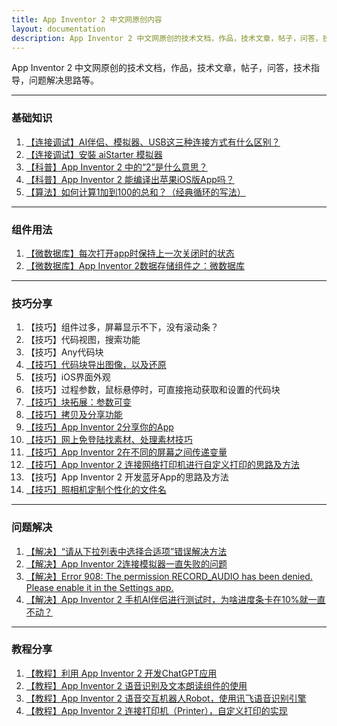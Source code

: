 ```yaml
---
title: App Inventor 2 中文网原创内容
layout: documentation
description: App Inventor 2 中文网原创的技术文档，作品，技术文章，帖子，问答，技术指导，问题解决思路等。
---
```


App Inventor 2 中文网原创的技术文档，作品，技术文章，帖子，问答，技术指导，问题解决思路等。

***
### 基础知识
1. [【连接调试】AI伴侣、模拟器、USB这三种连接方式有什么区别？](https://bbs.tsingfun.com/thread-1094-1-1.html)
1. [【连接调试】安裝 aiStarter 模拟器](https://bbs.tsingfun.com/thread-1004-1-4.html)
1. [【科普】App Inventor 2 中的“2”是什么意思？](https://bbs.tsingfun.com/thread-1069-1-3.html)
1. [【科普】App Inventor 2 能编译出苹果iOS版App吗？](https://bbs.tsingfun.com/thread-1067-1-1.html)
1. [【算法】如何计算1加到100的总和？（经典循环的写法）](https://bbs.tsingfun.com/thread-1113-1-2.html)

***
### 组件用法
1. [【微数据库】每次打开app时保持上一次关闭时的状态](https://bbs.tsingfun.com/thread-1127-1-2.html)
1. [【微数据库】App Inventor 2数据存储组件之：微数据库](https://bbs.tsingfun.com/thread-1129-1-1.html)

***
### 技巧分享

1. 【技巧】组件过多，屏幕显示不下，没有滚动条？
1. 【技巧】代码视图，搜索功能
1. 【技巧】Any代码块
1. [【技巧】代码块导出图像，以及还原](https://www.fun123.cn/reference/other/download-pngs.html)
1. 【技巧】iOS界面外观
1. 【技巧】过程参数，鼠标悬停时，可直接拖动获取和设置的代码块
1. [【技巧】块拓展：参数可变](https://www.fun123.cn/reference/concepts/mutators.html)
1. [【技巧】拷贝及分享功能](https://www.fun123.cn/reference/other/editing-functions.html)
1. [【技巧】App Inventor 2分享你的App](https://bbs.tsingfun.com/thread-1021-1-1.html)
1. [【技巧】网上免登陆找素材、处理素材技巧](https://bbs.tsingfun.com/thread-1027-1-1.html)
1. [【技巧】App Inventor 2在不同的屏幕之间传递变量](https://bbs.tsingfun.com/thread-1053-1-1.html)
1. [【技巧】App Inventor 2 连接网络打印机进行自定义打印的思路及方法](https://bbs.tsingfun.com/thread-1153-1-1.html)
1. 【技巧】App Inventor 2 开发蓝牙App的思路及方法
1. [【技巧】照相机定制个性化的文件名](https://bbs.tsingfun.com/thread-1167-1-1.html)

***
### 问题解决

1. [【解决】“请从下拉列表中选择合适项”错误解决方法](https://bbs.tsingfun.com/thread-1098-1-2.html)
1. [【解决】App Inventor 2连接模拟器一直失败的问题](https://bbs.tsingfun.com/thread-1005-1-1.html)
1. [【解决】Error 908: The permission RECORD_AUDIO has been denied. Please enable it in the Settings app.](https://bbs.tsingfun.com/thread-1159-1-2.html)
1. [【解决】App Inventor 2 手机AI伴侣进行测试时，为啥进度条卡在10%就一直不动？](https://bbs.tsingfun.com/thread-1165-1-1.html)

***
### 教程分享

1. [【教程】利用 App Inventor 2 开发ChatGPT应用](https://www.tsingfun.com/it/ai2/app_inventor_2_chatgpt.html)
1. [【教程】App Inventor 2 语音识别及文本朗读组件的使用](https://bbs.tsingfun.com/thread-1168-1-1.html)
1. [【教程】App Inventor 2 语音交互机器人Robot，使用讯飞语音识别引擎](https://www.tsingfun.com/it/ai2/ai2_robot.html)
1. [【教程】App Inventor 2 连接打印机（Printer），自定义打印的实现](https://www.tsingfun.com/it/ai2/ai2_printer.html)
